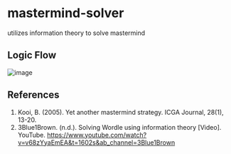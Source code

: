 # mastermind-solver
utilizes information theory to solve mastermind
## Logic Flow
![image](https://github.com/yatshunlee/mastermind-solver/assets/69416199/b8a2c2f5-284f-421f-aa2f-c155e2e333b1)
## References
1. Kooi, B. (2005). Yet another mastermind strategy. ICGA Journal, 28(1), 13-20.
2. 3Blue1Brown. (n.d.). Solving Wordle using information theory [Video]. YouTube. https://www.youtube.com/watch?v=v68zYyaEmEA&t=1602s&ab_channel=3Blue1Brown

